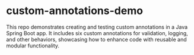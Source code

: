 # custom-annotations-demo
This repo demonstrates creating and testing custom annotations in a Java Spring Boot app. It includes six custom annotations for validation, logging, and other behaviors, showcasing how to enhance code with reusable and modular functionality.
